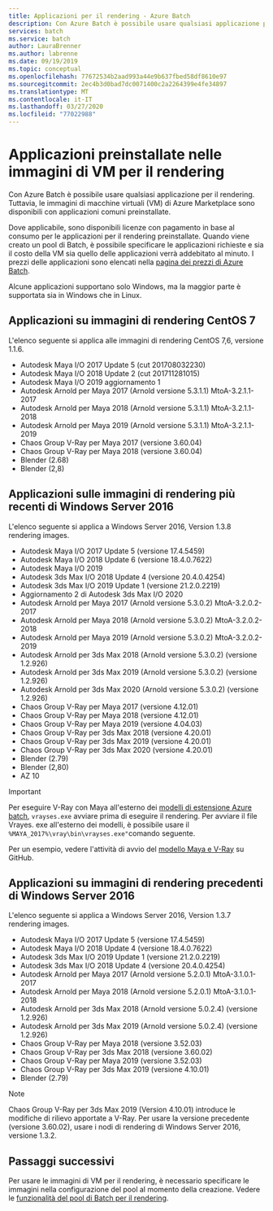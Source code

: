 ```yaml
---
title: Applicazioni per il rendering - Azure Batch
description: Con Azure Batch è possibile usare qualsiasi applicazione per il rendering. Tuttavia, le immagini di macchine virtuali (VM) di Azure Marketplace sono disponibili con applicazioni comuni preinstallate.
services: batch
ms.service: batch
author: LauraBrenner
ms.author: labrenne
ms.date: 09/19/2019
ms.topic: conceptual
ms.openlocfilehash: 77672534b2aad993a44e9b637fbed58df8610e97
ms.sourcegitcommit: 2ec4b3d0bad7dc0071400c2a2264399e4fe34897
ms.translationtype: MT
ms.contentlocale: it-IT
ms.lasthandoff: 03/27/2020
ms.locfileid: "77022988"
---
```

# <a name="pre-installed-applications-on-rendering-vm-images"></a>Applicazioni preinstallate nelle immagini di VM per il rendering

Con Azure Batch è possibile usare qualsiasi applicazione per il rendering. Tuttavia, le immagini di macchine virtuali (VM) di Azure Marketplace sono disponibili con applicazioni comuni preinstallate.

Dove applicabile, sono disponibili licenze con pagamento in base al consumo per le applicazioni per il rendering preinstallate. Quando viene creato un pool di Batch, è possibile specificare le applicazioni richieste e sia il costo della VM sia quello delle applicazioni verrà addebitato al minuto. I prezzi delle applicazioni sono elencati nella [pagina dei prezzi di Azure Batch](https://azure.microsoft.com/pricing/details/batch/#graphic-rendering).

Alcune applicazioni supportano solo Windows, ma la maggior parte è supportata sia in Windows che in Linux.

## <a name="applications-on-centos-7-rendering-images"></a>Applicazioni su immagini di rendering CentOS 7

L'elenco seguente si applica alle immagini di rendering CentOS 7,6, versione 1.1.6.

* Autodesk Maya I/O 2017 Update 5 (cut 201708032230)
* Autodesk Maya I/O 2018 Update 2 (cut 201711281015)
* Autodesk Maya I/O 2019 aggiornamento 1
* Autodesk Arnold per Maya 2017 (Arnold versione 5.3.1.1) MtoA-3.2.1.1-2017
* Autodesk Arnold per Maya 2018 (Arnold versione 5.3.1.1) MtoA-3.2.1.1-2018
* Autodesk Arnold per Maya 2019 (Arnold versione 5.3.1.1) MtoA-3.2.1.1-2019
* Chaos Group V-Ray per Maya 2017 (versione 3.60.04)
* Chaos Group V-Ray per Maya 2018 (versione 3.60.04)
* Blender (2.68)
* Blender (2,8)

## <a name="applications-on-latest-windows-server-2016-rendering-images"></a>Applicazioni sulle immagini di rendering più recenti di Windows Server 2016

L'elenco seguente si applica a Windows Server 2016, Version 1.3.8 rendering images.

* Autodesk Maya I/O 2017 Update 5 (versione 17.4.5459)
* Autodesk Maya I/O 2018 Update 6 (versione 18.4.0.7622)
* Autodesk Maya I/O 2019
* Autodesk 3ds Max I/O 2018 Update 4 (versione 20.4.0.4254)
* Autodesk 3ds Max I/O 2019 Update 1 (versione 21.2.0.2219)
* Aggiornamento 2 di Autodesk 3ds Max I/O 2020
* Autodesk Arnold per Maya 2017 (Arnold versione 5.3.0.2) MtoA-3.2.0.2-2017
* Autodesk Arnold per Maya 2018 (Arnold versione 5.3.0.2) MtoA-3.2.0.2-2018
* Autodesk Arnold per Maya 2019 (Arnold versione 5.3.0.2) MtoA-3.2.0.2-2019
* Autodesk Arnold per 3ds Max 2018 (Arnold versione 5.3.0.2) (versione 1.2.926)
* Autodesk Arnold per 3ds Max 2019 (Arnold versione 5.3.0.2) (versione 1.2.926)
* Autodesk Arnold per 3ds Max 2020 (Arnold versione 5.3.0.2) (versione 1.2.926)
* Chaos Group V-Ray per Maya 2017 (versione 4.12.01)
* Chaos Group V-Ray per Maya 2018 (versione 4.12.01)
* Chaos Group V-Ray per Maya 2019 (versione 4.04.03)
* Chaos Group V-Ray per 3ds Max 2018 (versione 4.20.01)
* Chaos Group V-Ray per 3ds Max 2019 (versione 4.20.01)
* Chaos Group V-Ray per 3ds Max 2020 (versione 4.20.01)
* Blender (2.79)
* Blender (2,80)
* AZ 10

> [!IMPORTANT]
> Per eseguire V-Ray con Maya all'esterno dei [modelli di estensione Azure batch](https://github.com/Azure/batch-extension-templates), `vrayses.exe` avviare prima di eseguire il rendering. Per avviare il file Vrayes. exe all'esterno dei modelli, è possibile usare il `%MAYA_2017%\vray\bin\vrayses.exe"`comando seguente.
>
> Per un esempio, vedere l'attività di avvio del [modello Maya e V-Ray](https://github.com/Azure/batch-extension-templates/blob/master/templates/maya/render-vray-windows/pool.template.json) su GitHub.

## <a name="applications-on-previous-windows-server-2016-rendering-images"></a>Applicazioni su immagini di rendering precedenti di Windows Server 2016

L'elenco seguente si applica a Windows Server 2016, Version 1.3.7 rendering images.

* Autodesk Maya I/O 2017 Update 5 (versione 17.4.5459)
* Autodesk Maya I/O 2018 Update 4 (versione 18.4.0.7622)
* Autodesk 3ds Max I/O 2019 Update 1 (versione 21.2.0.2219)
* Autodesk 3ds Max I/O 2018 Update 4 (versione 20.4.0.4254)
* Autodesk Arnold per Maya 2017 (Arnold versione 5.2.0.1) MtoA-3.1.0.1-2017
* Autodesk Arnold per Maya 2018 (Arnold versione 5.2.0.1) MtoA-3.1.0.1-2018
* Autodesk Arnold per 3ds Max 2018 (Arnold versione 5.0.2.4) (versione 1.2.926)
* Autodesk Arnold per 3ds Max 2019 (Arnold versione 5.0.2.4) (versione 1.2.926)
* Chaos Group V-Ray per Maya 2018 (versione 3.52.03)
* Chaos Group V-Ray per 3ds Max 2018 (versione 3.60.02)
* Chaos Group V-Ray per Maya 2019 (versione 3.52.03)
* Chaos Group V-Ray per 3ds Max 2019 (versione 4.10.01)
* Blender (2.79)

> [!NOTE]
> Chaos Group V-Ray per 3ds Max 2019 (Version 4.10.01) introduce le modifiche di rilievo apportate a V-Ray. Per usare la versione precedente (versione 3.60.02), usare i nodi di rendering di Windows Server 2016, versione 1.3.2.

## <a name="next-steps"></a>Passaggi successivi

Per usare le immagini di VM per il rendering, è necessario specificare le immagini nella configurazione del pool al momento della creazione. Vedere le [funzionalità del pool di Batch per il rendering](https://docs.microsoft.com/azure/batch/batch-rendering-functionality#batch-pools).
